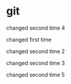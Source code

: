 

# git

changed second time 4



changed first time

changed second time 2


changed second time 3

changed second time 5


